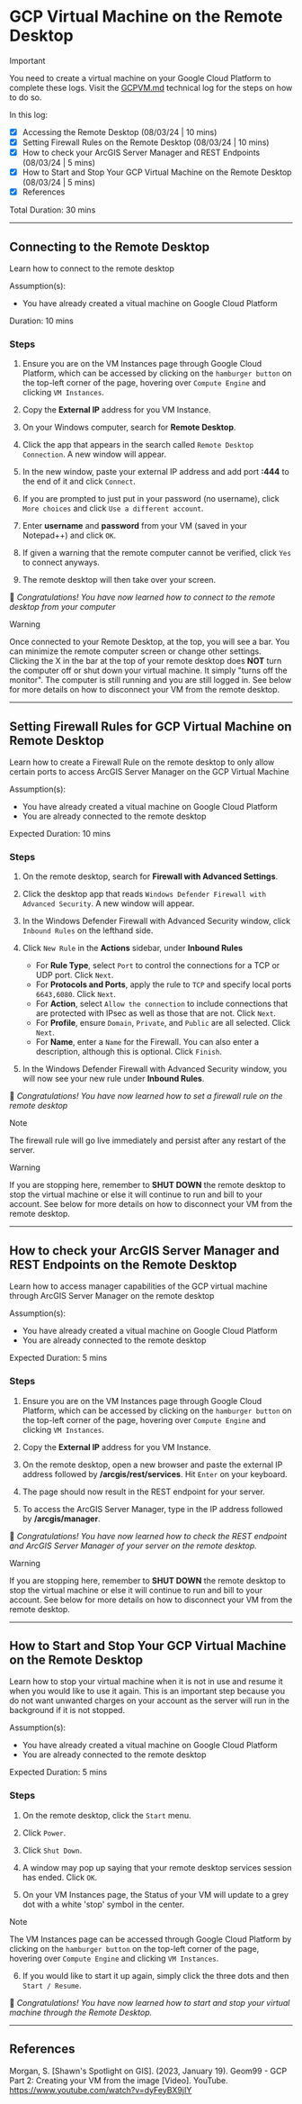 # GCP Virtual Machine on the Remote Desktop

> [!IMPORTANT]
> You need to create a virtual machine on your Google Cloud Platform to complete these logs. Visit the [GCPVM.md](/GCPVM.md) technical log for the steps on how to do so.

In this log:

- [x] Accessing the Remote Desktop (08/03/24 | 10 mins)
- [x] Setting Firewall Rules on the Remote Desktop (08/03/24 | 10 mins)
- [x] How to check your ArcGIS Server Manager and REST Endpoints (08/03/24 | 5 mins)
- [x] How to Start and Stop Your GCP Virtual Machine on the Remote Desktop (08/03/24 | 5 mins)
- [x] References

Total Duration: 30 mins

---

## Connecting to the Remote Desktop

Learn how to connect to the remote desktop

Assumption(s):
- You have already created a vitual machine on Google Cloud Platform

Duration: 10 mins

### Steps

1. Ensure you are on the VM Instances page through Google Cloud Platform, which can be accessed by clicking on the ```hamburger button``` on the top-left corner of the page, hovering over ```Compute Engine``` and clicking ```VM Instances```.

2. Copy the **External IP** address for you VM Instance.

3. On your Windows computer, search for **Remote Desktop**.

4. Click the app that appears in the search called ```Remote Desktop Connection```. A new window will appear.

5. In the new window, paste your external IP address and add port **:444** to the end of it and click ```Connect```.

6. If you are prompted to just put in your password (no username), click ```More choices``` and click ```Use a different account```.

7. Enter **username** and **password** from your VM (saved in your Notepad++) and click ```OK```.

8. If given a warning that the remote computer cannot be verified, click ```Yes``` to connect anyways.

9. The remote desktop will then take over your screen.

:tada: *Congratulations! You have now learned how to connect to the remote desktop from your computer*

> [!WARNING]
> Once connected to your Remote Desktop, at the top, you will see a bar. You can minimize the remote computer screen or change other settings. Clicking the X in the bar at the top of your remote desktop does **NOT** turn the computer off or shut down your virtual machine. It simply "turns off the monitor". The computer is still running and you are still logged in.
> See below for more details on how to disconnect your VM from the remote desktop.

---

## Setting Firewall Rules for GCP Virtual Machine on Remote Desktop

Learn how to create a Firewall Rule on the remote desktop to only allow certain ports to access ArcGIS Server Manager on the GCP Virtual Machine

Assumption(s):
- You have already created a vitual machine on Google Cloud Platform
- You are already connected to the remote desktop

Expected Duration: 10 mins

### Steps

1. On the remote desktop, search for **Firewall with Advanced Settings**.

2. Click the desktop app that reads ```Windows Defender Firewall with Advanced Security```. A new window will appear.

3. In the Windows Defender Firewall with Advanced Security window, click ```Inbound Rules``` on the lefthand side.

4. Click ```New Rule``` in the **Actions** sidebar, under **Inbound Rules**
    - For **Rule Type**, select ```Port``` to control the connections for a TCP or UDP port. Click ```Next```.
    - For **Protocols and Ports**, apply the rule to ```TCP``` and specify local ports ```6643,6080```. Click ```Next```.
    - For **Action**, select ```Allow the connection``` to include connections that are protected with IPsec as well as those that are not. Click ```Next```.
    - For **Profile**, ensure ```Domain```, ```Private```, and ```Public``` are all selected. Click ```Next```.
    - For **Name**, enter a ```Name``` for the Firewall. You can also enter a description, although this is optional. Click ```Finish```. 

5. In the Windows Defender Firewall with Advanced Security window, you will now see your new rule under **Inbound Rules**.

:tada: *Congratulations! You have now learned how to set a firewall rule on the remote desktop*
    
> [!NOTE] 
> The firewall rule will go live immediately and persist after any restart of the server. 

> [!WARNING]
> If you are stopping here, remember to **SHUT DOWN** the remote desktop to stop the virtual machine or else it will continue to run and bill to your account.
> See below for more details on how to disconnect your VM from the remote desktop.

---

## How to check your ArcGIS Server Manager and REST Endpoints on the Remote Desktop

Learn how to access manager capabilities of the GCP virtual machine through ArcGIS Server Manager on the remote desktop

Assumption(s):
- You have already created a vitual machine on Google Cloud Platform
- You are already connected to the remote desktop

Expected Duration: 5 mins

### Steps

1. Ensure you are on the VM Instances page through Google Cloud Platform, which can be accessed by clicking on the ```hamburger button``` on the top-left corner of the page, hovering over ```Compute Engine``` and clicking ```VM Instances```.

2. Copy the **External IP** address for you VM Instance.

3. On the remote desktop, open a new browser and paste the external IP address followed by **/arcgis/rest/services**. Hit ```Enter``` on your keyboard.

4. The page should now result in the REST endpoint for your server.

5. To access the ArcGIS Server Manager, type in the IP address followed by **/arcgis/manager**.

:tada: *Congratulations! You have now learned how to check the REST endpoint and ArcGIS Server Manager of your server on the remote desktop.*

> [!WARNING]
> If you are stopping here, remember to **SHUT DOWN** the remote desktop to stop the virtual machine or else it will continue to run and bill to your account.
> See below for more details on how to disconnect your VM from the remote desktop.

---

## How to Start and Stop Your GCP Virtual Machine on the Remote Desktop

Learn how to stop your virtual machine when it is not in use and resume it when you would like to use it again. This is an important step because you do not want unwanted charges on your account as the server will run in the background if it is not stopped.

Assumption(s):
- You have already created a vitual machine on Google Cloud Platform
- You are already connected to the remote desktop

Expected Duration: 5 mins

### Steps 

1. On the remote desktop, click the ```Start``` menu.

2. Click ```Power```.

3. Click ```Shut Down```.

4. A window may pop up saying that your remote desktop services session has ended. Click ```OK```.

5. On your VM Instances page, the Status of your VM will update to a grey dot with a white 'stop' symbol in the center.

> [!NOTE] 
> The VM Instances page can be accessed through Google Cloud Platform by clicking on the ```hamburger button``` on the top-left corner of the page, hovering over ```Compute Engine``` and clicking ```VM Instances```.

6. If you would like to start it up again, simply click the three dots and then ```Start / Resume```.

:tada: *Congratulations! You have now learned how to start and stop your virtual machine through the Remote Desktop.*

---

## References

Morgan, S. [Shawn's Spotlight on GIS]. (2023, January 19). Geom99 - GCP Part 2: Creating your VM from the image [Video]. YouTube. https://www.youtube.com/watch?v=dyFeyBX9jIY
